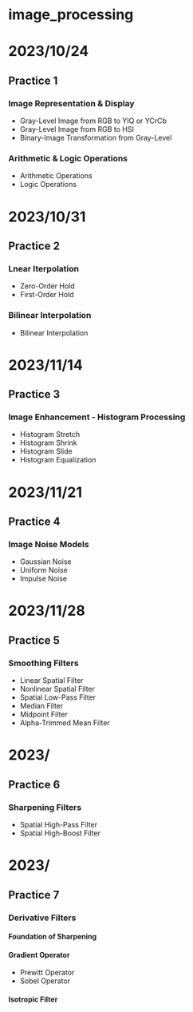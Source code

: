 # image_processing

# 2023/10/24
## Practice 1
### Image Representation & Display
-  Gray-Level Image from RGB to YIQ or YCrCb
-  Gray-Level Image from RGB to HSI
-  Binary-Image Transformation from Gray-Level
### Arithmetic & Logic Operations
-  Arithmetic Operations
-  Logic Operations

# 2023/10/31
## Practice 2
### Lnear Iterpolation
- Zero-Order Hold
- First-Order Hold
### Bilinear Interpolation
- Bilinear Interpolation

# 2023/11/14
## Practice 3
### Image Enhancement - Histogram Processing
-  Histogram Stretch
-  Histogram Shrink
-  Histogram Slide
-  Histogram Equalization

# 2023/11/21
## Practice 4
### Image Noise Models
- Gaussian Noise
- Uniform Noise
- Impulse Noise

# 2023/11/28
## Practice 5
### Smoothing Filters
- Linear Spatial Filter
- Nonlinear Spatial Filter
- Spatial Low-Pass Filter
- Median Filter
- Midpoint Filter
- Alpha-Trimmed Mean Filter

# 2023/
## Practice 6
### Sharpening Filters
- Spatial High-Pass Filter
- Spatial High-Boost Filter

# 2023/
## Practice 7
### Derivative Filters
#### Foundation of Sharpening
#### Gradient Operator
- Prewitt Operator
- Sobel Operator
#### Isotropic Filter
